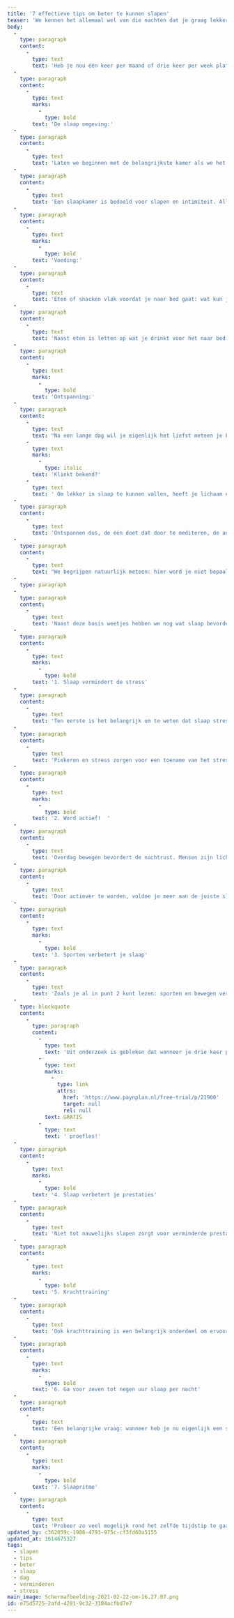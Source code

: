 ```yaml
---
title: '7 effectieve tips om beter te kunnen slapen'
teaser: 'We kennen het allemaal wel van die nachten dat je graag lekker wil slapen, maar je komt niet in slaap.. Slaap is een belangrijk onderdeel van je dag. In deze blog geven wij tips om beter te kunnen slapen.'
body:
  -
    type: paragraph
    content:
      -
        type: text
        text: 'Heb je nou één keer per maand of drie keer per week plafonddienst? Gelukkig zijn er genoeg dingen die je kunt doen om je lichaam te laten merken dat het tijd is om te gaan slapen, dat noemen we een routine.         Uit onderzoek is gebleken dat een slaap routine bestaat uit drie factoren de omgeving, voeding en ontspanning. '
  -
    type: paragraph
    content:
      -
        type: text
        marks:
          -
            type: bold
        text: 'De slaap omgeving:'
  -
    type: paragraph
    content:
      -
        type: text
        text: 'Laten we beginnen met de belangrijkste kamer als we het hebben over slaap, de slaapkamer. Je brein heeft bepaalde associaties bij deze ruimte, deze associaties spelen een rol bij het ontspannen voordat je in slaap valt.'
  -
    type: paragraph
    content:
      -
        type: text
        text: 'Een slaapkamer is bedoeld voor slapen en intimiteit. Alles wat daar niet onder valt doe je dus niet in de slaapkamer en zeker niet in bed. Dan hebben we het vooral over werken en eten. De meest ideale slaapkamer is een donkere en prikkelarme omgeving: rustig en koel qua temperatuur, de ideale temperatuur ligt rond de 18 graden. Het checken van je telefoon kan ervoor zorgen dat je niet kunt slapen. Verban beeldschermen uit je slaapkamer. '
  -
    type: paragraph
    content:
      -
        type: text
        marks:
          -
            type: bold
        text: 'Voeding:'
  -
    type: paragraph
    content:
      -
        type: text
        text: 'Eten of snacken vlak voordat je naar bed gaat: wat kun je het beste eten, en wanneer? Volgens onderzoek kun je het beste 30 tot 60 minuten voordat je naar bed gaat niet meer eten. Wat kan je dan beter wel of beter niet eten voor het slapen gaan? Vlak voor het slapen gaan, kun je beter niet te veel vetten en eiwitten eten. Wat is dan wel oke? Een cracker met kaas, dit zou een goede optie zijn. '
  -
    type: paragraph
    content:
      -
        type: text
        text: 'Naast eten is letten op wat je drinkt voor het naar bed gaan ook van belang. Probeer 2 tot 3 uur voordat je naar bed gaat geen cafeïne meer te drinken. Pas ook op met alcohol, dit helpt je vaak wel om snel in slaap te vallen, maar vermindert de kwaliteit van je slaap.  '
  -
    type: paragraph
    content:
      -
        type: text
        marks:
          -
            type: bold
        text: 'Ontspanning:'
  -
    type: paragraph
    content:
      -
        type: text
        text: "Na een lange dag wil je eigenlijk het liefst meteen je bed in duiken. Je hoofd blijft maar 'aan' staan, waardoor je klaarwakker in bed ligt.\_"
      -
        type: text
        marks:
          -
            type: italic
        text: 'Klinkt bekend?'
      -
        type: text
        text: ' Om lekker in slaap te kunnen vallen, heeft je lichaam een bepaald level van ontspanning nodig. Jezelf dwingen en focussen op het feit dat je niet kunt slapen, heeft dan ook het tegenovergestelde effect.'
  -
    type: paragraph
    content:
      -
        type: text
        text: 'Ontspannen dus, de één doet dat door te mediteren, de ander gaat een uurtje fanatiek sporten. Bewegen is goed voor je slaap, het zorgt ervoor dat je lichaam moe wordt. Dat vergroot de kans dat je snel in slaap zult vallen. Bewegen vlak voordat je gaat slapen zorgt juist weer voor twee minder slaap bevorderende effecten: je adrenaline level stijgt, net als je lichaamstemperatuur. '
  -
    type: paragraph
    content:
      -
        type: text
        text: "We begrijpen natuurlijk meteen: hier word je niet bepaald slaperig van. Een effectievere manier om te ontspannen zou bijvoorbeeld zijn: een boek lezen, naar muziek luisteren, of ademhalingsoefeningen doen.\_"
  -
    type: paragraph
  -
    type: paragraph
    content:
      -
        type: text
        text: 'Naast deze basis weetjes hebben we nog wat slaap bevorderende tips op een rijtje gezet:'
  -
    type: paragraph
    content:
      -
        type: text
        marks:
          -
            type: bold
        text: '1. Slaap vermindert de stress'
  -
    type: paragraph
    content:
      -
        type: text
        text: 'Ten eerste is het belangrijk om te weten dat slaap stress vermindert. Hersenexpert Daphne Feller geeft aan dat slaap enorm belangrijk is. Zo wordt tijdens je slaap je brein letterlijk schoongemaakt en verwerkt het alle informatie die hij overdag heeft opgeslagen. Zo zorgt piekeren en stress onder andere voor slechtere slaap en daardoor zal de schoonmaak van de hersenen ook niet optimaal werken. '
  -
    type: paragraph
    content:
      -
        type: text
        text: 'Piekeren en stress zorgen voor een toename van het stresshormoon cortisol. Door teveel cortisol bestaat er een kans dat zowel je lange- als kortetermijngeheugen overbelast raakt. Het gevolg hiervan is dat je onder andere vergeetachtig wordt en minder goed kunt focussen. Het resultaat hier van is dat je negatieve energie ontwikkelt en nog meer stress krijgt. Hierdoor kun je niet goed meer slapen. Plan wat meer ontspan momenten voor jezelf in, deze kunnen er voor zorgen dat je weer beter gaat slapen.  '
  -
    type: paragraph
    content:
      -
        type: text
        marks:
          -
            type: bold
        text: '2. Word actief!  '
  -
    type: paragraph
    content:
      -
        type: text
        text: 'Overdag bewegen bevordert de nachtrust. Mensen zijn lichamelijk inactiever in deze corona periode. Een drukke baan met veel (zittend) bureauwerk waarbij de hersenen flink actief zijn maar het lijf niet of nauwelijks, kan de slaapkwaliteit behoorlijk aantasten. Doordat je overdag lichamelijk niet zo actief bent, ben je ''s avonds sneller moe. Je stofwisseling daalt, waardoor je minder gemotiveerd bent. Hierdoor heb je minder zin om wat te gaan doen, met als gevolg dat je in een neerwaartse spiraal terecht komt. Dit heeft als gevolg dat je uitgeput wakker wordt. '
  -
    type: paragraph
    content:
      -
        type: text
        text: 'Door actiever te worden, voldoe je meer aan de juiste slaapuren en wordt je ook fitter wakker. Hierdoor sta je uiteindelijk positiever in het leven en ben je gemotiveerder om je prestaties te behalen. Zorg dus dat je in beweging blijft, waardoor je beter kunt slapen en fitter wakker wordt. '
  -
    type: paragraph
    content:
      -
        type: text
        marks:
          -
            type: bold
        text: '3. Sporten verbetert je slaap'
  -
    type: paragraph
    content:
      -
        type: text
        text: 'Zoals je al in punt 2 kunt lezen: sporten en bewegen verbetert je slaap. Uit onderzoek is namelijk gebleken dat sporten direct een gunstige uitwerking heeft op de REM slaap. Wanneer je vier tot acht uur voor het slapen sport, dan slaap je sneller en wordt je minder vaak wakker. '
  -
    type: blockquote
    content:
      -
        type: paragraph
        content:
          -
            type: text
            text: 'Uit onderzoek is gebleken dat wanneer je drie keer per week 1 uur sport, je lichaam je temperatuur beter kan reguleren. Dit heeft als gevolg dat je slaap bevordert. Sporten is dus een belangrijk onderdeel van je routine. Doe vandaag nog mee met een '
          -
            type: text
            marks:
              -
                type: link
                attrs:
                  href: 'https://www.paynplan.nl/free-trial/p/21900'
                  target: null
                  rel: null
            text: GRATIS
          -
            type: text
            text: ' proefles!'
  -
    type: paragraph
    content:
      -
        type: text
        marks:
          -
            type: bold
        text: '4. Slaap verbetert je prestaties'
  -
    type: paragraph
    content:
      -
        type: text
        text: 'Niet tot nauwelijks slapen zorgt voor verminderde prestaties. Zo vermindert een nacht weinig slaap de nauwkeurigheid en de aandacht van sporters. Ook blijkt uit onderzoek dat sporters een grotere kans op hebben op blessures en ziektes wanneer zij een tekort aan slaap hebben. Daarnaast is het ook belangrijk om iedere nacht voldoende te slapen om gemotiveerd te blijven. Wil jij je doelen bereiken? Zorg dan dat je voldoende slaap krijgt. '
  -
    type: paragraph
    content:
      -
        type: text
        marks:
          -
            type: bold
        text: '5. Krachttraining'
  -
    type: paragraph
    content:
      -
        type: text
        text: 'Ook krachttraining is een belangrijk onderdeel om ervoor te zorgen dat je beter kunt slapen. Uit onderzoek bleek dat krachttraining de kwaliteit van je slaap verhoogt en daarnaast angstige en depressieve gevoelens tegen gaat. Wij bieden diverse groepslessen aan waarbij we zowel focussen op conditie- als op krachttraining. Dankzij deze combinatie kunnen we op meerdere vlakken focussen om jouw lichaam optimaal in te zetten. Een uurtje lekker fanatiek sporten zorgt dus voor betere slaap. '
  -
    type: paragraph
    content:
      -
        type: text
        marks:
          -
            type: bold
        text: '6. Ga voor zeven tot negen uur slaap per nacht'
  -
    type: paragraph
    content:
      -
        type: text
        text: 'Een belangrijke vraag: wanneer heb je nu eigenlijk een slaaptekort? Uit onderzoek is gebleken dat een mens gemiddeld zeven tot negen uur slaap per nacht nodig heeft. Uiteraard verschilt dit per individu, maar bij minder dan zeven uur is er al sprake van een slaaptekort. Zorg er dus voor dat je iedere nacht voldoet aan de juiste uren slapen om je prestaties optimaal te houden. '
  -
    type: paragraph
    content:
      -
        type: text
        marks:
          -
            type: bold
        text: '7. Slaapritme'
  -
    type: paragraph
    content:
      -
        type: text
        text: 'Probeer zo veel mogelijk rond het zelfde tijdstip te gaan slapen en ’s ochtends rond hetzelfde uur op te staan. (ja ook in het weekend). Dit helpt om een vast slaapwaakritme te ontwikkelen en het bevordert de kwaliteit van de slaap.'
updated_by: c362059c-1988-4793-975c-cf3fd60a5155
updated_at: 1614675327
tags:
  - slapen
  - tips
  - beter
  - slaap
  - dag
  - verminderen
  - stress
main_image: Schermafbeelding-2021-02-22-om-16.27.07.png
id: e75d5725-2afd-4281-9c32-3104acfbd7e7
---
```

